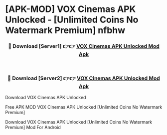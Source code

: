 # [APK-MOD] VOX Cinemas APK Unlocked - [Unlimited Coins No Watermark Premium] nfbhw



<div align="center">
<h3>🔴 Download [Server1] 👉👉 <a href="https://momento.my/?title=VOX_Cinemas_APK_Unlocked">VOX Cinemas APK Unlocked Mod Apk</a></h3><br>

<h3>🔴 Download [Server2] 👉👉 <a href="https://momento.my/?title=VOX_Cinemas_APK_Unlocked">VOX Cinemas APK Unlocked Mod Apk</a></h3>
</div>



Download VOX Cinemas APK Unlocked 

Free APK MOD VOX Cinemas APK Unlocked [Unlimited Coins No Watermark Premium]

Download VOX Cinemas APK Unlocked [Unlimited Coins No Watermark Premium] Mod For Android
